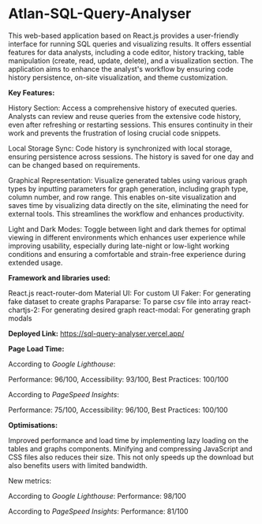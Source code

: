 # Atlan-SQL-Query-Analyser

This web-based application based on React.js provides a user-friendly interface for running SQL queries and visualizing results. It offers essential features for data analysts, including a code editor, history tracking, table manipulation (create, read, update, delete), and a visualization section. The application aims to enhance the analyst's workflow by ensuring code history persistence, on-site visualization, and theme customization.

**Key Features:**

History Section: Access a comprehensive history of executed queries. Analysts can review and reuse queries from the extensive code history, even after refreshing or restarting sessions. This ensures continuity in their work and prevents the frustration of losing crucial code snippets.

Local Storage Sync: Code history is synchronized with local storage, ensuring persistence across sessions. The history is saved for one day and can be changed based on requirements.

Graphical Representation: Visualize generated tables using various graph types by inputting parameters for graph generation, including graph type, column number, and row range. This enables on-site visualization and saves time by visualizing data directly on the site, eliminating the need for external tools. This streamlines the workflow and enhances productivity.

Light and Dark Modes: Toggle between light and dark themes for optimal viewing in different environments which enhances user experience while improving usability, especially during late-night or low-light working conditions and ensuring a comfortable and strain-free experience during extended usage.

**Framework and libraries used:**

React.js
react-router-dom
Material UI: For custom UI
Faker: For generating fake dataset to create graphs
Paraparse: To parse csv file into array
react-chartjs-2: For generating desired graph
react-modal: For generating graph modals

**Deployed Link:** https://sql-query-analyser.vercel.app/

**Page Load Time:**

According to *Google Lighthouse*:

Performance: 96/100, Accessibility: 93/100, Best Practices: 100/100

According to *PageSpeed Insights*:

Performance: 75/100, Accessibility: 96/100, Best Practices: 100/100


**Optimisations:**

Improved performance and load time by implementing lazy loading on the tables and graphs components. Minifying and compressing JavaScript and CSS files also reduces their size. This not only speeds up the download but also benefits users with limited bandwidth.

New metrics:

According to *Google Lighthouse*: Performance: 98/100

According to *PageSpeed Insights*: Performance: 81/100

